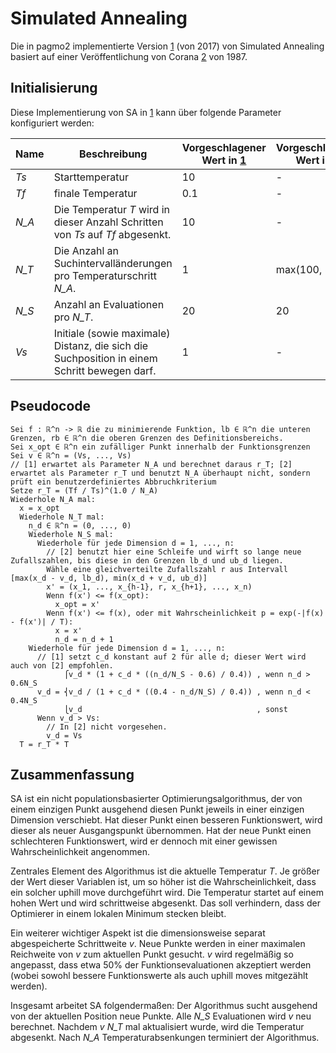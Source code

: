 # Simulated Annealing

Die in pagmo2 implementierte Version [1] (von 2017) von Simulated Annealing basiert auf einer Veröffentlichung von Corana [2] von 1987.

## Initialisierung

Diese Implementierung von SA in [1] kann über folgende Parameter konfiguriert werden:

Name|Beschreibung|Vorgeschlagener Wert in [1]|Vorgeschlagener Wert in [2]
----|------------|---------------------------|---------------------------
_Ts_|Starttemperatur|10|-
_Tf_|finale Temperatur|0.1|-
_N\_A_|Die Temperatur _T_ wird in dieser Anzahl Schritten von _Ts_ auf _Tf_ abgesenkt.|10|-
_N\_T_|Die Anzahl an Suchintervalländerungen pro Temperaturschritt _N\_A_.|1|max(100, 5 * n)
_N\_S_|Anzahl an Evaluationen pro _N\_T_.|20|20
_Vs_|Initiale (sowie maximale) Distanz, die sich die Suchposition in einem Schritt bewegen darf.|1|-

## Pseudocode

```
Sei f : ℝ^n -> ℝ die zu minimierende Funktion, lb ∈ ℝ^n die unteren Grenzen, rb ∈ ℝ^n die oberen Grenzen des Definitionsbereichs.
Sei x_opt ∈ ℝ^n ein zufälliger Punkt innerhalb der Funktionsgrenzen
Sei v ∈ ℝ^n = (Vs, ..., Vs)
// [1] erwartet als Parameter N_A und berechnet daraus r_T; [2] erwartet als Parameter r_T und benutzt N_A überhaupt nicht, sondern prüft ein benutzerdefiniertes Abbruchkriterium
Setze r_T = (Tf / Ts)^(1.0 / N_A)
Wiederhole N_A mal:
  x = x_opt
  Wiederhole N_T mal:
    n_d ∈ ℝ^n = (0, ..., 0)
    Wiederhole N_S mal:
      Wiederhole für jede Dimension d = 1, ..., n:
        // [2] benutzt hier eine Schleife und wirft so lange neue Zufallszahlen, bis diese in den Grenzen lb_d und ub_d liegen.
        Wähle eine gleichverteilte Zufallszahl r aus Intervall [max(x_d - v_d, lb_d), min(x_d + v_d, ub_d)]
        x' = (x_1, ..., x_{h-1}, r, x_{h+1}, ..., x_n)
        Wenn f(x') <= f(x_opt):
          x_opt = x'
        Wenn f(x') <= f(x), oder mit Wahrscheinlichkeit p = exp(-|f(x) - f(x')| / T):
          x = x'
          n_d = n_d + 1
    Wiederhole für jede Dimension d = 1, ..., n:
      // [1] setzt c_d konstant auf 2 für alle d; dieser Wert wird auch von [2] empfohlen.
            ⎧v_d * (1 + c_d * ((n_d/N_S - 0.6) / 0.4)) , wenn n_d > 0.6N_S
      v_d = ⎨v_d / (1 + c_d * ((0.4 - n_d/N_S) / 0.4)) , wenn n_d < 0.4N_S
            ⎩v_d                                       , sonst
      Wenn v_d > Vs:
        // In [2] nicht vorgesehen.
        v_d = Vs
  T = r_T * T
```

## Zusammenfassung

SA ist ein nicht populationsbasierter Optimierungsalgorithmus, der von einem einzigen Punkt ausgehend diesen Punkt jeweils in einer einzigen Dimension verschiebt. Hat dieser Punkt einen besseren Funktionswert, wird dieser als neuer Ausgangspunkt übernommen. Hat der neue Punkt einen schlechteren Funktionswert, wird er dennoch mit einer gewissen Wahrscheinlichkeit angenommen.

Zentrales Element des Algorithmus ist die aktuelle Temperatur _T_. Je größer der Wert dieser Variablen ist, um so höher ist die Wahrscheinlichkeit, dass ein solcher uphill move durchgeführt wird. Die Temperatur startet auf einem hohen Wert und wird schrittweise abgesenkt. Das soll verhindern, dass der Optimierer in einem lokalen Minimum stecken bleibt.

Ein weiterer wichtiger Aspekt ist die dimensionsweise separat abgespeicherte Schrittweite _v_. Neue Punkte werden in einer maximalen Reichweite von _v_ zum aktuellen Punkt gesucht. _v_ wird regelmäßig so angepasst, dass etwa 50% der Funktionsevaluationen akzeptiert werden (wobei sowohl bessere Funktionswerte als auch uphill moves mitgezählt werden).

Insgesamt arbeitet SA folgendermaßen: Der Algorithmus sucht ausgehend von der aktuellen Position neue Punkte. Alle _N\_S_ Evaluationen wird _v_ neu berechnet. Nachdem _v_ _N\_T_ mal aktualisiert wurde, wird die Temperatur abgesenkt. Nach _N\_A_ Temperaturabsenkungen terminiert der Algorithmus.

[1]: https://esa.github.io/pagmo2/docs/cpp/algorithms/simulated_annealing.html
[2]: http://people.sc.fsu.edu/~inavon/5420a/corana.pdf
